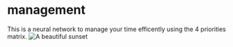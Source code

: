 # management

This is a neural network to manage your time efficently using the 4 priorities matrix.
![A beautiful sunset](https://assets.asana.biz/transform/30c95d26-15e1-4df1-9655-27b28186f0f2/inline-leadership-eisenhower-matrix-2-2x)
